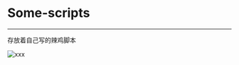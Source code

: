 # Some-scripts
------
存放着自己写的辣鸡脚本

![xxx](https://raw.githubusercontent.com/kysdm/Some-scripts/master/.img/6ECAB5BC93326942B525DA3BED306F90.jpg)

